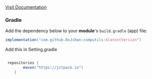  [Visit Documentation](https://0xjihan.github.io/computils)


### Gradle

Add the dependency below to your **module**'s `build.gradle` (app) file:
```gradle
implementation("com.github.0xJihan:computils:$latestVersion")
```

Add this in Setting.gradle
```gradle

 repositories {
        maven("https://jitpack.io")
    }
```
